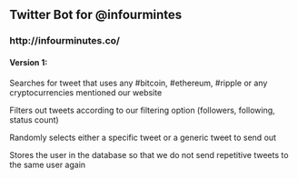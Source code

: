 <h2> Twitter Bot for @infourmintes </h2>
<h3>http://infourminutes.co/</h3>

<h4>Version 1: </h4>
<p>Searches for tweet that uses any #bitcoin, #ethereum, #ripple or any cryptocurrencies mentioned our website</p>
<p>Filters out tweets according to our filtering option (followers, following, status count)</p>
<p> Randomly selects either a specific tweet or a generic tweet to send out </p>
<p> Stores the user in the database so that we do not send repetitive tweets to the same user again </p>
